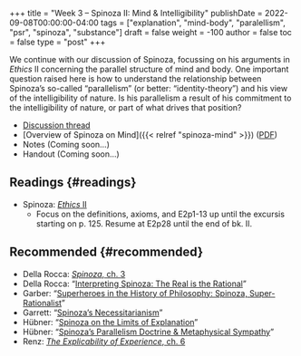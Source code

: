 +++
title = "Week 3 – Spinoza II: Mind & Intelligibility"
publishDate = 2022-09-08T00:00:00-04:00
tags = ["explanation", "mind-body", "paralellism", "psr", "spinoza", "substance"]
draft = false
weight = -100
author = false
toc = false
type = "post"
+++

We continue with our discussion of Spinoza, focussing on his arguments in _Ethics_
II concerning the parallel structure of mind and body. One important question
raised here is how to understand the relationship between Spinoza&rsquo;s so-called
&ldquo;parallelism&rdquo; (or better: &ldquo;identity-theory&rdquo;) and his view of the intelligibility
of nature. Is his parallelism a result of his commitment to the intelligibility
of nature, or part of what drives that position?

-   [Discussion thread](https://discord.com/channels/1006739669842673674/1015112837447811182)
-   [Overview of Spinoza on Mind]({{< relref "spinoza-mind" >}}) ([PDF](/materials/handouts/spinoza-mind.pdf))
-   Notes (Coming soon...)
-   Handout (Coming soon...)


## Readings {#readings}

-   Spinoza: [_Ethics_ II](/materials/readings/spinoza-ethics-II.pdf)
    -   Focus on the definitions, axioms, and E2p1-13 up until the excursis starting on p. 125. Resume at E2p28 until the end of bk. II.


## Recommended {#recommended}

-   Della Rocca: [_Spinoza_, ch. 3](/materials/readings/dellarocca-ch3.pdf)
-   Della Rocca: &ldquo;[Interpreting Spinoza: The Real is the Rational](/materials/readings/dellarocca-reality.pdf)&rdquo;
-   Garber: &ldquo;[Superheroes in the History of Philosophy: Spinoza, Super-Rationalist](/materials/readings/garber-superheroes.pdf)&rdquo;
-   Garrett: &ldquo;[Spinoza’s Necessitarianism](/materials/readings/garrett-necessitarianism.pdf)&rdquo;
-   Hübner: &ldquo;[Spinoza on the Limits of Explanation](/materials/readings/hubner-explanation.pdf)&rdquo;
-   Hübner: &ldquo;[Spinoza&rsquo;s Parallelism Doctrine &amp; Metaphysical Sympathy](/materials/readings/hubner-parallelism.pdf)&rdquo;
-   Renz: [_The Explicability of Experience_, ch. 6](/materials/readings/renz-realist-rationalism.pdf)
